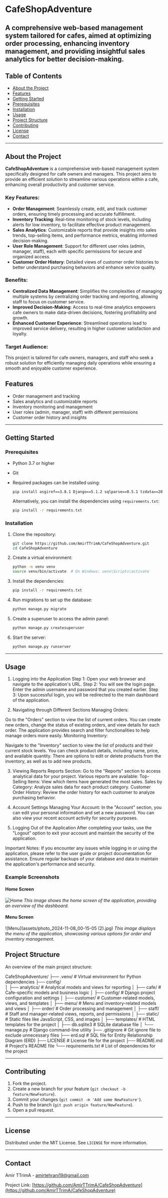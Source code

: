 # CafeShopAdventure

**A comprehensive web-based management system tailored for cafes, aimed at optimizing order processing, enhancing inventory management, and providing insightful sales analytics for better decision-making.**
---

## Table of Contents

- [About the Project](#about-the-project)
- [Features](#features)
- [Getting Started](#getting-started)
- [Prerequisites](#prerequisites)
- [Installation](#installation)
- [Usage](#usage)
- [Project Structure](#project-structure)
- [Contributing](#contributing)
- [License](#license)
- [Contact](#contact)

---

## About the Project

**CafeShopAdventure** is a comprehensive web-based management system specifically designed for cafe owners and managers. This project aims to provide an efficient solution to streamline various operations within a cafe, enhancing overall productivity and customer service.

### Key Features:
- **Order Management**: Seamlessly create, edit, and track customer orders, ensuring timely processing and accurate fulfillment.
- **Inventory Tracking**: Real-time monitoring of stock levels, including alerts for low inventory, to facilitate effective product management.
- **Sales Analytics**: Customizable reports that provide insights into sales trends, top-selling items, and performance metrics, enabling informed decision-making.
- **User Role Management**: Support for different user roles (admin, manager, staff), each with specific permissions for secure and organized access.
- **Customer Order History**: Detailed views of customer order histories to better understand purchasing behaviors and enhance service quality.

### Benefits:
- **Centralized Data Management**: Simplifies the complexities of managing multiple systems by centralizing order tracking and reporting, allowing staff to focus on customer service.
- **Improved Decision-Making**: Access to real-time analytics empowers cafe owners to make data-driven decisions, fostering profitability and growth.
- **Enhanced Customer Experience**: Streamlined operations lead to improved service delivery, resulting in higher customer satisfaction and loyalty.

### Target Audience:
This project is tailored for cafe owners, managers, and staff who seek a robust solution for efficiently managing daily operations while ensuring a smooth and enjoyable customer experience.


## Features

- Order management and tracking
- Sales analytics and customizable reports
- Inventory monitoring and management
- User roles (admin, manager, staff) with different permissions
- Customer order history and insights

---

## Getting Started

### Prerequisites

- Python 3.7 or higher
- Git
- Required packages can be installed using:

    ```bash
    pip install asgiref==3.8.1 Django==5.1.2 sqlparse==0.5.1 tzdata==2024.2
    ```

    Alternatively, you can install the dependencies using `requirements.txt`:

    ```bash
    pip install -r requirements.txt
    ```

### Installation

1. Clone the repository:
    ```bash
    git clone https://github.com/AmirTTrimA/CafeShopAdventure.git
    cd CafeShopAdventure
    ```

2. Create a virtual environment:
    ```bash
    python -m venv venv
    source venv/bin/activate  # On Windows: venv\Scripts\activate
    ```

3. Install the dependencies:
    ```bash
    pip install -r requirements.txt
    ```

4. Run migrations to set up the database:
    ```bash
    python manage.py migrate
    ```

5. Create a superuser to access the admin panel:
    ```bash
    python manage.py createsuperuser
    ```

6. Start the server:
    ```bash
    python manage.py runserver
    ```

---

## Usage

1. Logging into the Application
Step 1: Open your web browser and navigate to the application's URL.
Step 2: You will see the login page. Enter the admin username and password that you created earlier.
Step 3: Upon successful login, you will be redirected to the main dashboard of the application.

2. Navigating through Different Sections
Managing Orders:

Go to the "Orders" section to view the list of current orders.
You can create new orders, change the status of existing orders, and view details for each order.
The application provides search and filter functionalities to help manage orders more easily.
Monitoring Inventory:

Navigate to the "Inventory" section to view the list of products and their current stock levels.
You can check product details, including name, price, and available quantity.
There are options to edit or delete products from the inventory, as well as to add new products.

3. Viewing Reports
Reports Section:
Go to the "Reports" section to access analytical data for your project.
Various reports are available:
Top-Selling Items: View which items have generated the most sales.
Sales by Category: Analyze sales data for each product category.
Customer Order History: Review the order history for each customer to analyze purchasing behavior.

4. Account Settings
Managing Your Account:
In the "Account" section, you can edit your personal information and set a new password.
You can also view your recent account activity for security purposes.

5. Logging Out of the Application
After completing your tasks, use the "Logout" option to exit your account and maintain the security of the application.

Important Notes:
If you encounter any issues while logging in or using the application, please refer to the user guide or project documentation for assistance.
Ensure regular backups of your database and data to maintain the application's performance and security.

### Example Screenshots
#### Home Screen
![Home](assets/photo_2024-11-08_00-15-05.jpg)
*This image shows the home screen of the application, providing an overview of the dashboard.*

#### Menu Screen
![Menu](assets/photo_2024-11-08_00-15-05 (2).jpg)
*This image displays the menu of the application, showcasing various options for order and inventory management.*


## Project Structure

An overview of the main project structure:

CafeShopAdventure/
├── .venv/               # Virtual environment for Python dependencies
├── config/              
│   ├── analytics/       # Analytical models and views for reporting
│   ├── cafe/            # Cafe-specific models and business logic
│   ├── config/          # Django project configuration and settings
│   ├── customer/        # Customer-related models, views, and templates
│   ├── menu/            # Menu and inventory-related models and views
│   ├── order/           # Order processing and management
│   ├── staff/           # Staff and manager-related views, reports, and permissions
│   ├── static/          # Static files like JavaScript, CSS, and images
│   ├── templates/       # HTML templates for the project
│   ├── db.sqlite3       # SQLite database file
│   └── manage.py        # Django command-line utility
├── .gitignore           # Git ignore file to exclude unnecessary files
├── erd.sql              # SQL file for Entity Relationship Diagram (ERD)
├── LICENSE              # License file for the project
├── README.md            # Project's README file
└── requirements.txt     # List of dependencies for the project

---

## Contributing

1. Fork the project.
2. Create a new branch for your feature (`git checkout -b feature/NewFeature`).
3. Commit your changes (`git commit -m 'Add some NewFeature'`).
4. Push to the branch (`git push origin feature/NewFeature`).
5. Open a pull request.

---

## License

Distributed under the MIT License. See `LICENSE` for more information.

---

## Contact

Amir TTrimA - [amirtehrani19@gmail.com](mailto:amirtehrani19@gmail.com)

Project Link: [https://github.com/AmirTTrimA/CafeShopAdventure](https://github.com/AmirTTrimA/CafeShopAdventure)
